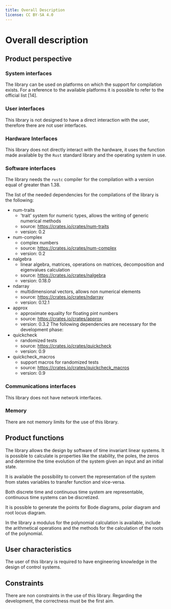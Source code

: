 ```yaml
---
title: Overall Description
license: CC BY-SA 4.0
---
```


# Overall description

## Product perspective

### System interfaces

The library can be used on platforms on which the support for compilation exists.
For a reference to the available platforms it is possible to refer to the official list [14].

### User interfaces

This library is not designed to have a direct interaction with the user, therefore there are not user interfaces.

### Hardware Interfaces

This library does not directly interact with the hardware, it uses the function made available by the `Rust` standard library and the operating system in use.

### Software interfaces

The library needs the `rustc` compiler for the compilation with a version equal of greater than 1.38.

The list of the needed dependencies for the compilations of the library is the following:

- num-traits
    * 'trait' system for numeric types, allows the writing of generic numerical methods
    * source: <https://crates.io/crates/num-traits>
    * version: 0.2
- num-complex
    * complex numbers
    * source: <https://crates.io/crates/num-complex>
    * version: 0.2
- nalgebra
    * linear algebra, matrices, operations on matrices, decomposition and eigenvalues calculation
    * source: <https://crates.io/crates/nalgebra>
    * version: 0.18.0
- ndarray
    * multidimensional vectors, allows non numerical elements
    * source: <https://crates.io/crates/ndarray>
    * version: 0.12.1
- approx
    * approximate equality for floating pint numbers
    * source: <https://crates.io/crates/approx>
    * version: 0.3.2
The following dependencies are necessary for the development phase:
- quickcheck
    * randomized tests
    * source: <https://crates.io/crates/quickcheck>
    * version: 0.9
- quickcheck_macros
    * support macros for randomized tests
    * source: <https://crates.io/crates/quickcheck_macros>
    * version: 0.9

### Communications interfaces

This library does not have network interfaces.

### Memory

There are not memory limits for the use of this library.

## Product functions

The library allows the design by software of time invariant linear systems. It is possible to calculate is properties like the stability, the poles, the zeros and determine the time evolution of the system given an input and an initial state.

It is available the possibility to convert the representation of the system from states variables to transfer function and vice-versa.

Both discrete time and continuous time system are representable, continuous time systems can be discretized.

It is possible to generate the points for Bode diagrams, polar diagram and root locus diagram.

In the library a modulus for the polynomial calculation is available, include the arithmetical operations and the methods for the calculation of the roots of the polynomial.

## User characteristics

The user of this library is required to have engineering knowledge in the design of control systems.

## Constraints

There are non constraints in the use of this library.
Regarding the development, the correctness must be the first aim.
